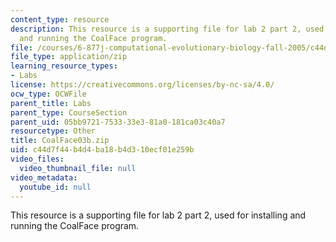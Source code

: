 ```yaml
---
content_type: resource
description: This resource is a supporting file for lab 2 part 2, used for installing
  and running the CoalFace program.
file: /courses/6-877j-computational-evolutionary-biology-fall-2005/c44d7f44b4d4ba18b4d310ecf01e259b_CoalFace03b.zip
file_type: application/zip
learning_resource_types:
- Labs
license: https://creativecommons.org/licenses/by-nc-sa/4.0/
ocw_type: OCWFile
parent_title: Labs
parent_type: CourseSection
parent_uid: 05bb9721-7533-33e3-81a0-181ca03c40a7
resourcetype: Other
title: CoalFace03b.zip
uid: c44d7f44-b4d4-ba18-b4d3-10ecf01e259b
video_files:
  video_thumbnail_file: null
video_metadata:
  youtube_id: null
---
```

This resource is a supporting file for lab 2 part 2, used for installing and running the CoalFace program.